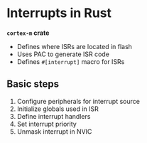 # Interrupts in Rust

**`cortex-m` crate**

- Defines where ISRs are located in flash
- Uses PAC to generate ISR code
- Defines `#[interrupt]` macro for ISRs

## Basic steps
  1. Configure peripherals for interrupt source 
  1. Initialize globals used in ISR
  1. Define interrupt handlers 
  1. Set interrupt priority
  1. Unmask interrupt in NVIC